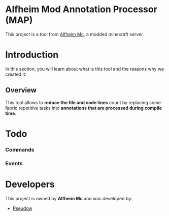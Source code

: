# Alfheim Mod Annotation Processor (MAP)
This project is a tool from [Alfheim Mc](https://gitlab.com/alfheim-mc), a modded minecraft server.
# Introduction
In this section, you will learn about what is this tool and the reasons why we
created it.
## Overview
This tool allows to **reduce the file and code lines** count by replacing some fabric
repetitive tasks into **annotations that are processed during compile time**.

# Todo
### Commands
### Events


# Developers
This project is owned by **Alfheim Mc** and was developed by:
- [Pseudow](https://gitlab.com/Pseudow)